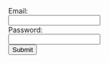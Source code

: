   <form action="javascript:signup()">
    <label for = "email" class = "label-1">Email:</label><br>
    <input type = "text" id = "email" name = "email" class = "input-1"><br>
    <label for = "password" class = "label-1">Password:</label><br>
    <input type = "password" id = "password" name = "password" class = "input-1"><br>
    <input value="Submit" type="submit" class="button"/>
  <form>

<script>
function signup() {

    const userz = document.getElementById("personlist");

    const email1 = document.getElementById("email").value;
    const password1 = document.getElementById("password").value;



    const url = "https://everittcheng.tk/api/login/";
    // const url = "http://localhost:8195/api/login/"

    const options = {
        method: 'GET', 
        mode: 'cors', 
        cache: 'default', 
        credentials: 'omit', 
        headers: {
        'Content-Type': 'application/json'
        },
    };

    // Make a GET request to retrieve a list of all existing emails

    fetch(url, options)
        .then(response => {
            if (response.status !== 200) {
                const errorMsg = 'Database response error: ' + response.status;
                console.log(errorMsg);
                const tr = document.createElement("tr");
                const td = document.createElement("td");
                td.innerHTML = errorMsg;
                tr.appendChild(td);
                userz.appendChild(tr);
                return;
            }
            response.json().then(data => {
                for (const row of data) {

                const tr = document.createElement("tr");

                const id = document.createElement("td");
                const email = document.createElement("td");
                const password = document.createElement("td");


                id.innerHTML = row.id;
                email.innerHTML = row.email;
                password.innerHTML = row.password;


                if (row.email == email1) {
                    var repeat = "repeat";
                }              
                }
            })
        })
    window.alert(email1);    
    window.alert(row.email);
    window.alert(repeat);
    // if (repeat == "repeat") {
    //     window.alert("Email already in use.");
    // } else {
    //     function inputper(event) {
    //         event.preventDefault();
    //         const data = new FormData(event.target);
    //         //var purl = "https://everittcheng.tk/api/login/post/?"
    //         var purl = "http://localhost:8195/api/login/post/?" 
    //         const urldata = new URLSearchParams(data).toString();
    //         fetch(purl + urldata, {
    //             method: "POST",
    //             mode: "no-cors",
    //             headers: {
    //                 "Content-Type": "application/json"
    //             }
    //         });
    //         const make = document.getElementById("createuser");
    //         make.addEventListener("submit", inputper);
    //     }
        
    // }
    };


</script>

